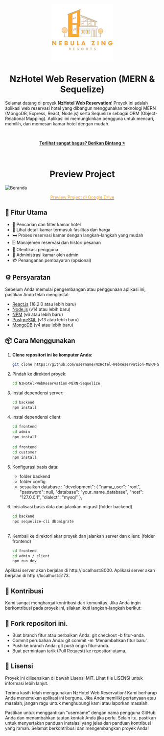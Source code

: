<p align="center">
  <img src="https://github.com/ValenNz/NzHotel-WebReservation-MERN-Sequelize/blob/main/frontend/admin/src/assets/logo.png" alt="Logo Proyek" width="200">
</p>

<h1 align="center">NzHotel Web Reservation (MERN & Sequelize)</h1>

Selamat datang di proyek **NzHotel Web Reservation**! Proyek ini adalah aplikasi web reservasi hotel yang dibangun menggunakan teknologi MERN (MongoDB, Express, React, Node.js) serta Sequelize sebagai ORM (Object-Relational Mapping). Aplikasi ini memungkinkan pengguna untuk mencari, memilih, dan memesan kamar hotel dengan mudah.

<br>

<p align="center">
  <a href="https://github.com/USERNAME/REPO"><strong>Terlihat sangat bagus? Berikan Bintang ⭐</strong></a>
</p>

<br>

<h1 align="center">Preview Project</h1>

  ![Beranda](https://github.com/ValenNz/NzHotel-WebReservation-MERN-Sequelize/assets/92833376/3672edab-9db0-4896-972e-5cdf04ba3d96)

  <p align="center" >
    <a href="https://drive.google.com/drive/folders/1P4tu4G5NDYuhfhLdXR0bqn9BPBCAJ2BA?usp=sharing"><span style="color: #faa935;">Preview Project di Google Drive</span></a>
  </p>

## 🚀 Fitur Utama

- 🏨 Pencarian dan filter kamar hotel
- 🌟 Lihat detail kamar termasuk fasilitas dan harga
- 🛏️ Proses reservasi kamar dengan langkah-langkah yang mudah
- 🗄️ Manajemen reservasi dan histori pesanan
- 🔐 Otentikasi pengguna
- 👑 Administrasi kamar oleh admin
- 💳 Penanganan pembayaran (opsional)

## ⚙️ Persyaratan

Sebelum Anda memulai pengembangan atau penggunaan aplikasi ini, pastikan Anda telah menginstal:
- [React.js](https://react.dev/) (18.2.0 atau lebih baru)
- [Node.js](https://nodejs.org/) (v14 atau lebih baru)
- [NPM](https://www.npmjs.com/) (v6 atau lebih baru)
- [PostgreSQL](https://www.postgresql.org/) (v13 atau lebih baru)
- [MongoDB](https://www.mongodb.com/) (v4 atau lebih baru)

## 📦 Cara Menggunakan

1. **Clone repositori ini ke komputer Anda:**

   ```bash
   git clone https://github.com/username/NzHotel-WebReservation-MERN-Sequelize.git
   
2. Pindah ke direktori proyek:
   
   ```bash
   cd NzHotel-WebReservation-MERN-Sequelize
   
3. Instal dependensi server:
   
   ```bash
   cd backend
   npm install
   
4. Instal dependensi client:
   
   ```bash
   cd frontend
   cd admin
   npm install

   cd frontend 
   cd customer
   npm install
   
5. Konfigurasi basis data:
    - folder backend
    - folder config
    - sesuaikan database :
                "development":
                    {
                      "nama_user": "root",
                      "password": null,
                      "database": "your_name_database",
                      "host": "127.0.0.1",
                      "dialect": "mysql"
                    },
  
6. Inisialisasi basis data dan jalankan migrasI (folder backend)
   
    ```bash
    cd backend
    npx sequelize-cli db:migrate
  
7. Kembali ke direktori akar proyek dan jalankan server dan client: (folder frontend)
   
    ```bash
    cd frontend
    cd admin / client
    npm run dev
    
Aplikasi server akan berjalan di http://localhost:8000.
Aplikasi server akan berjalan di http://localhost:5173.

## 👥 Kontribusi
Kami sangat menghargai kontribusi dari komunitas. Jika Anda ingin berkontribusi pada proyek ini, silakan ikuti langkah-langkah berikut:

## 📂 Fork repositori ini.
- Buat branch fitur atau perbaikan Anda: git checkout -b fitur-anda.
- Commit perubahan Anda: git commit -m 'Menambahkan fitur baru'.
- Push ke branch Anda: git push origin fitur-anda.
- Buat permintaan tarik (Pull Request) ke repositori utama.
  
## 📜 Lisensi
Proyek ini dilisensikan di bawah Lisensi MIT. Lihat file LISENSI untuk informasi lebih lanjut.

Terima kasih telah menggunakan NzHotel Web Reservation! Kami berharap Anda menemukan aplikasi ini berguna. Jika Anda memiliki pertanyaan atau masalah, jangan ragu untuk menghubungi kami atau laporkan masalah.

Pastikan untuk menggantikan "username" dengan nama pengguna GitHub Anda dan menambahkan tautan kontak Anda jika perlu. Selain itu, pastikan untuk menyertakan panduan instalasi yang jelas dan panduan kontribusi yang ramah. Selamat berkontribusi dan mengembangkan proyek Anda!
